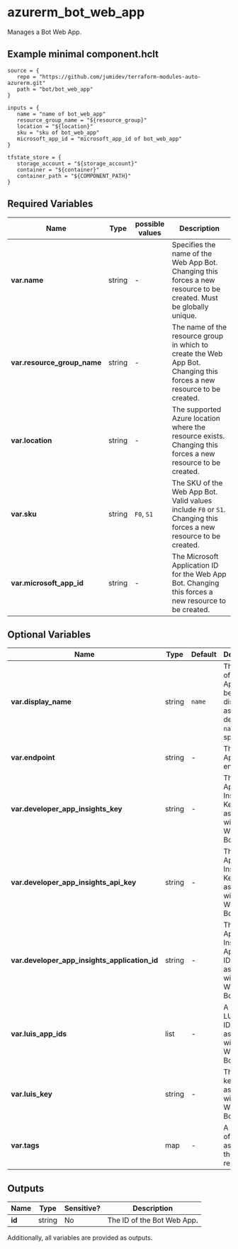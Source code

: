 # azurerm_bot_web_app

Manages a Bot Web App.

## Example minimal component.hclt

```hcl
source = {
   repo = "https://github.com/jumidev/terraform-modules-auto-azurerm.git" 
   path = "bot/bot_web_app" 
}

inputs = {
   name = "name of bot_web_app" 
   resource_group_name = "${resource_group}" 
   location = "${location}" 
   sku = "sku of bot_web_app" 
   microsoft_app_id = "microsoft_app_id of bot_web_app" 
}

tfstate_store = {
   storage_account = "${storage_account}" 
   container = "${container}" 
   container_path = "${COMPONENT_PATH}" 
}

```

## Required Variables

| Name | Type |  possible values |  Description |
| ---- | --------- |  ----------- | ----------- |
| **var.name** | string |  -  |  Specifies the name of the Web App Bot. Changing this forces a new resource to be created. Must be globally unique. | 
| **var.resource_group_name** | string |  -  |  The name of the resource group in which to create the Web App Bot. Changing this forces a new resource to be created. | 
| **var.location** | string |  -  |  The supported Azure location where the resource exists. Changing this forces a new resource to be created. | 
| **var.sku** | string |  `F0`, `S1`  |  The SKU of the Web App Bot. Valid values include `F0` or `S1`. Changing this forces a new resource to be created. | 
| **var.microsoft_app_id** | string |  -  |  The Microsoft Application ID for the Web App Bot. Changing this forces a new resource to be created. | 

## Optional Variables

| Name | Type |  Default  |  Description |
| ---- | --------- |  ----------- | ----------- |
| **var.display_name** | string |  `name`  |  The name of the Web App Bot will be displayed as. This defaults to `name` if not specified. | 
| **var.endpoint** | string |  -  |  The Web App Bot endpoint. | 
| **var.developer_app_insights_key** | string |  -  |  The Application Insights Key to associate with the Web App Bot. | 
| **var.developer_app_insights_api_key** | string |  -  |  The Application Insights API Key to associate with the Web App Bot. | 
| **var.developer_app_insights_application_id** | string |  -  |  The Application Insights Application ID to associate with the Web App Bot. | 
| **var.luis_app_ids** | list |  -  |  A list of LUIS App IDs to associate with the Web App Bot. | 
| **var.luis_key** | string |  -  |  The LUIS key to associate with the Web App Bot. | 
| **var.tags** | map |  -  |  A mapping of tags to assign to the resource. | 



## Outputs

| Name | Type | Sensitive? | Description |
| ---- | ---- | --------- | --------- |
| **id** | string | No  | The ID of the Bot Web App. | 

Additionally, all variables are provided as outputs.
